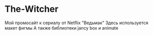 # The-Witcher
Мой промосайт к сериалу от Netflix "Ведьмак"
Здесь используется макет фигмы
А также библиотеки jancy box и animate
